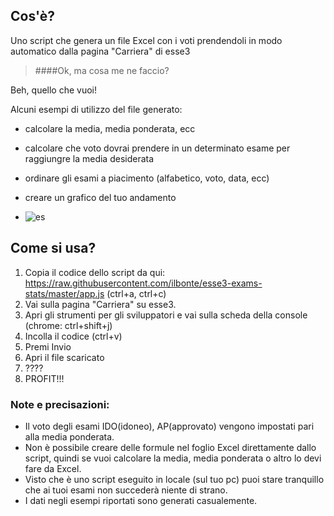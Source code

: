 ## Cos'è?
Uno script che genera un file Excel con i voti prendendoli in modo automatico dalla pagina "Carriera" di esse3
> ####Ok, ma cosa me ne faccio?

Beh, quello che vuoi!

Alcuni esempi di utilizzo del file generato:

- calcolare la media, media ponderata, ecc

- calcolare che voto dovrai prendere in un determinato esame per raggiungre la media desiderata 

- ordinare gli esami a piacimento (alfabetico, voto, data, ecc)

- creare un grafico del tuo andamento 
- ![es](http://i.imgur.com/WZTQAAx.png)

## Come si usa?

1. Copia il codice dello script da qui: https://raw.githubusercontent.com/ilbonte/esse3-exams-stats/master/app.js (ctrl+a, ctrl+c)
2. Vai sulla pagina "Carriera" su esse3. 
3. Apri gli strumenti per gli sviluppatori e vai sulla scheda della console (chrome: ctrl+shift+j)
4. Incolla il codice (ctrl+v)
5. Premi Invio
6. Apri il file scaricato
7. ????
8. PROFIT!!!

### Note e precisazioni:
- Il voto degli esami IDO(idoneo), AP(approvato) vengono impostati pari alla media ponderata. 
- Non è possibile creare delle formule nel foglio Excel direttamente dallo script, quindi se vuoi calcolare la media, media ponderata o altro lo devi fare da Excel. 
- Visto che è uno script eseguito in locale (sul tuo pc) puoi stare tranquillo che ai tuoi esami non succederà niente di strano.
- I dati negli esempi riportati sono generati casualemente.

